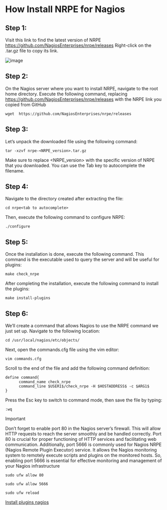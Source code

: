 How Install NRPE for Nagios
=================

## Step 1:
Visit this link to find the latest version of NRPE https://github.com/NagiosEnterprises/nrpe/releases
Right-click on the .tar.gz file to copy its link.

![image](https://github.com/marcos65333/Nagios-monitoring-guide/assets/87570461/e7c46903-1b60-47cd-bc6a-d4017d644f36)

## Step 2:
On the Nagios server where you want to install NRPE, navigate to the root home directory.
Execute the following command, replacing  https://github.com/NagiosEnterprises/nrpe/releases with the NRPE link you copied from GitHub 

    wget  https://github.com/NagiosEnterprises/nrpe/releases

## Step 3:
Let’s unpack the downloaded file using the following command:

    tar -xzvf nrpe-<NRPE_version>.tar.gz

Make sure to replace <NRPE_version> with the specific version of NRPE that you downloaded. You can use the Tab key to autocomplete the filename.

## Step 4:
Navigate to the directory created after extracting the file:

    cd nrpe<tab to autocomplete>

Then, execute the following command to configure NRPE:

    ./configure

## Step 5:
Once the installation is done, execute the following command. This command is the executable used to query the server and will be useful for plugins:

    make check_nrpe

After completing the installation, execute the following command to install the plugins:

    make install-plugins

## Step 6:
We’ll create a command that allows Nagios to use the NRPE command we just set up.
Navigate to the following location:

    cd /usr/local/nagios/etc/objects/

Next, open the commands.cfg file using the vim editor:

    vim commands.cfg

Scroll to the end of the file and add the following command definition:

    define command{
          command_name check_nrpe
          command_line $USER1$/check_nrpe -H $HOSTADDRESS$ -c $ARG1$
    }

Press the Esc key to switch to command mode, then save the file by typing:

    :wq

> [!IMPORTANT]
> Don’t forget to enable port 80 in the Nagios server’s firewall. This will allow HTTP requests to reach the server smoothly and be handled correctly. Port 80 is crucial for proper functioning of HTTP services and facilitating web communication. Additionally, port 5666 is commonly used for Nagios NRPE (Nagios Remote Plugin Executor) service. It allows the Nagios monitoring system to remotely execute scripts and plugins on the monitored hosts. So, enabling port 5666 is essential for effective monitoring and management of your Nagios infrastructure

    sudo ufw allow 80

    sudo ufw allow 5666

    sudo ufw reload

[Install plugins nagios](/InstallPluginsNagios.md)
